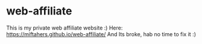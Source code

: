 # web-affiliate
This is my private web affiliate website :)
Here: https://miftahers.github.io/web-affiliate/
And Its broke, hab no time to fix it :)
